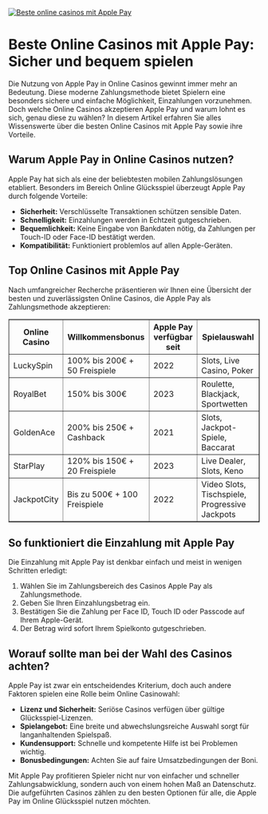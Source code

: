 [![Beste online casinos mit Apple Pay](https://123-caf.pages.dev/gitsignup.png)](https://vrmoo.ru/Bt82HjjY)

<h1>Beste Online Casinos mit Apple Pay: Sicher und bequem spielen</h1> <p>Die Nutzung von Apple Pay in Online Casinos gewinnt immer mehr an Bedeutung. Diese moderne Zahlungsmethode bietet Spielern eine besonders sichere und einfache Möglichkeit, Einzahlungen vorzunehmen. Doch welche Online Casinos akzeptieren Apple Pay und warum lohnt es sich, genau diese zu wählen? In diesem Artikel erfahren Sie alles Wissenswerte über die besten Online Casinos mit Apple Pay sowie ihre Vorteile.</p>  <h2>Warum Apple Pay in Online Casinos nutzen?</h2> <p>Apple Pay hat sich als eine der beliebtesten mobilen Zahlungslösungen etabliert. Besonders im Bereich Online Glücksspiel überzeugt Apple Pay durch folgende Vorteile:</p> <ul>   <li><strong>Sicherheit:</strong> Verschlüsselte Transaktionen schützen sensible Daten.</li>   <li><strong>Schnelligkeit:</strong> Einzahlungen werden in Echtzeit gutgeschrieben.</li>   <li><strong>Bequemlichkeit:</strong> Keine Eingabe von Bankdaten nötig, da Zahlungen per Touch-ID oder Face-ID bestätigt werden.</li>   <li><strong>Kompatibilität:</strong> Funktioniert problemlos auf allen Apple-Geräten.</li> </ul>  <h2>Top Online Casinos mit Apple Pay</h2> <p>Nach umfangreicher Recherche präsentieren wir Ihnen eine Übersicht der besten und zuverlässigsten Online Casinos, die Apple Pay als Zahlungsmethode akzeptieren:</p>  <table border="1" cellpadding="8" cellspacing="0">   <thead>     <tr>       <th>Online Casino</th>       <th>Willkommensbonus</th>       <th>Apple Pay verfügbar seit</th>       <th>Spielauswahl</th>     </tr>   </thead>   <tbody>     <tr>       <td>LuckySpin</td>       <td>100% bis 200€ + 50 Freispiele</td>       <td>2022</td>       <td>Slots, Live Casino, Poker</td>     </tr>     <tr>       <td>RoyalBet</td>       <td>150% bis 300€</td>       <td>2023</td>       <td>Roulette, Blackjack, Sportwetten</td>     </tr>     <tr>       <td>GoldenAce</td>       <td>200% bis 250€ + Cashback</td>       <td>2021</td>       <td>Slots, Jackpot-Spiele, Baccarat</td>     </tr>     <tr>       <td>StarPlay</td>       <td>120% bis 150€ + 20 Freispiele</td>       <td>2023</td>       <td>Live Dealer, Slots, Keno</td>     </tr>     <tr>       <td>JackpotCity</td>       <td>Bis zu 500€ + 100 Freispiele</td>       <td>2022</td>       <td>Video Slots, Tischspiele, Progressive Jackpots</td>     </tr>   </tbody> </table>  <h2>So funktioniert die Einzahlung mit Apple Pay</h2> <p>Die Einzahlung mit Apple Pay ist denkbar einfach und meist in wenigen Schritten erledigt:</p> <ol>   <li>Wählen Sie im Zahlungsbereich des Casinos Apple Pay als Zahlungsmethode.</li>   <li>Geben Sie Ihren Einzahlungsbetrag ein.</li>   <li>Bestätigen Sie die Zahlung per Face ID, Touch ID oder Passcode auf Ihrem Apple-Gerät.</li>   <li>Der Betrag wird sofort Ihrem Spielkonto gutgeschrieben.</li> </ol>  <h2>Worauf sollte man bei der Wahl des Casinos achten?</h2> <p>Apple Pay ist zwar ein entscheidendes Kriterium, doch auch andere Faktoren spielen eine Rolle beim Online Casinowahl:</p> <ul>   <li><strong>Lizenz und Sicherheit:</strong> Seriöse Casinos verfügen über gültige Glücksspiel-Lizenzen.</li>   <li><strong>Spielangebot:</strong> Eine breite und abwechslungsreiche Auswahl sorgt für langanhaltenden Spielspaß.</li>   <li><strong>Kundensupport:</strong> Schnelle und kompetente Hilfe ist bei Problemen wichtig.</li>   <li><strong>Bonusbedingungen:</strong> Achten Sie auf faire Umsatzbedingungen der Boni.</li> </ul>  <p>Mit Apple Pay profitieren Spieler nicht nur von einfacher und schneller Zahlungsabwicklung, sondern auch von einem hohen Maß an Datenschutz. Die aufgeführten Casinos zählen zu den besten Optionen für alle, die Apple Pay im Online Glücksspiel nutzen möchten.</p>